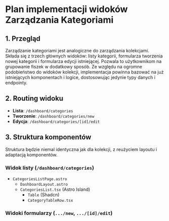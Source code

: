 # Plan implementacji widoków Zarządzania Kategoriami

## 1. Przegląd
Zarządzanie kategoriami jest analogiczne do zarządzania kolekcjami. Składa się z trzech głównych widoków: listy kategorii, formularza tworzenia nowej kategorii i formularza edycji istniejącej. Pozwala to użytkownikom na grupowanie fiszek w dodatkowy sposób. Ze względu na ogromne podobieństwo do widoków kolekcji, implementacja powinna bazować na już istniejących komponentach i logice, dostosowując jedynie typy danych i endpointy.

## 2. Routing widoku
- **Lista**: `/dashboard/categories`
- **Tworzenie**: `/dashboard/categories/new`
- **Edycja**: `/dashboard/categories/[id]/edit`

## 3. Struktura komponentów
Struktura będzie niemal identyczna jak dla kolekcji, z reużyciem layoutu i adaptacją komponentów.

### Widok listy (`/dashboard/categories`)
- `CategoriesListPage.astro`
  - `DashboardLayout.astro`
  - `CategoriesList.tsx` (Astro Island)
    - `Table` (Shadcn)
    - `CategoryTableRow.tsx`

### Widoki formularzy (`.../new`, `.../[id]/edit`)
- `CategoryFormPage.astro` (można stworzyć jeden dynamiczny komponent lub dwa osobne pliki `.astro`)
  - `DashboardLayout.astro`
  - Formularz HTML `method="POST"`

## 4. Szczegóły komponentów
Implementacja będzie polegać na skopiowaniu i adaptacji komponentów z `src/components/collections` do `src/components/categories`.

- **`CategoriesList.tsx` / `CategoryTableRow.tsx`**: Adaptacja `CollectionsList`. Będzie przyjmować `initialCategories: CategoryDTO[]` i wywoływać `DELETE /api/categories/[id]`.
- **`CategoryFormPage.astro`**: Adaptacja `CollectionFormPage`. Będzie pobierać/wysyłać dane do endpointów kategorii. Walidacja będzie dotyczyła tylko pola `name`.

## 5. Typy
- **DTO**: `CategoryDTO`, `CreateCategoryRequest`, `UpdateCategoryRequest` z `src/types/dto.types.ts`.
- **ViewModel**: `CategoryFormViewModel` dla formularza, zawierający `values: { name: string }` i `errors`.

## 6. Zarządzanie stanem
- **Lista**: Stan kliencki w `CategoriesList.tsx` (`useState`) do zarządzania listą po usunięciu elementu.
- **Formularze**: Brak stanu klienckiego, pełne SSR.

## 7. Integracja API
Wszystkie wywołania będą kierowane do endpointów `/api/categories`.

- **Lista**:
  - GET (SSR): `CategoriesService.getCategories()`
  - DELETE (CSR): `fetch('/api/categories/[id]', { method: 'DELETE' })`
- **Formularze (SSR)**:
  - GET (dla edycji): `CategoriesService.getCategoryById()`
  - POST (tworzenie): `CategoriesService.createCategory()`
  - POST (edycja): `CategoriesService.updateCategory()`

## 8. Interakcje użytkownika
Identyczne jak w przypadku zarządzania kolekcjami (przeglądanie, nawigacja, tworzenie, edycja, usuwanie z potwierdzeniem).

## 9. Warunki i walidacja
- **Uwierzytelnienie**: Chronione przez middleware.
- **Walidacja Zod**: W formularzu POST, walidacja dla pola `name`: `string().min(1).max(50)`. Serwis powinien również sprawdzać unikalność nazwy kategorii dla danego użytkownika.

## 10. Obsługa błędów
Identyczna jak w przypadku zarządzania kolekcjami:
- Błędy pobierania danych na stronach `.astro` powinny skutkować wyświetleniem strony błędu.
- Błędy usuwania po stronie klienta powinny być komunikowane przez "toast".
- Błędy walidacji w formularzach powinny być wyświetlane przy polach.

## 11. Kroki implementacji
1. Stworzyć plik `src/pages/dashboard/categories/index.astro`.
2. Stworzyć plik `src/pages/dashboard/categories/new.astro`.
3. Stworzyć plik `src/pages/dashboard/categories/[id]/edit.astro`.
4. Skopiować i zaadaptować komponenty `CollectionsList.tsx` i `CollectionTableRow.tsx` na `CategoriesList.tsx` i `CategoryTableRow.tsx` w nowym folderze `src/components/categories`. Zmienić typy i endpointy.
5. Zaimplementować logikę w `index.astro` do pobierania i wyświetlania listy kategorii, używając nowo stworzonych komponentów.
6. Zaimplementować logikę w `new.astro` i `[id]/edit.astro` do obsługi formularzy, analogicznie do formularzy kolekcji.
7. Zaktualizować schemę walidacji Zod dla kategorii.
8. Upewnić się, że wszystkie nowe strony używają `Layout` i mają linki powrotne.
9. Przetestować cały cykl CRUD dla kategorii. 